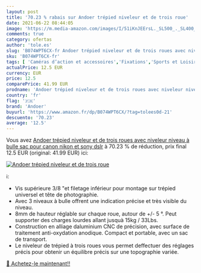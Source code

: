 ```yaml
---
layout: post
title: '70.23 % rabais sur Andoer trépied niveleur et de trois roue'
date: 2021-06-22 08:44:05
image: 'https://m.media-amazon.com/images/I/51iKnJEErsL._SL500_._SL400_.jpg'
comments: true
category: ofertas
author: 'tole.es'
slug: 'B074WPT6CX-fr Andoer trépied niveleur et de trois roues avec niveleur...'
sku: 'B074WPT6CX-fr'
tags: [ 'Caméras d’action et accessoires','Fixations','Sports et Loisirs','andoer','Électronique sportive', ]
actualPrice: 12.5 EUR
currency: EUR
price: 12.5
comparePrice: 41.99 EUR
prodname: 'Andoer trépied niveleur et de trois roues avec niveleur niveau à bulle sac pour canon  nikon et sony dslr'
country: 'fr'
flag: '🇫🇷'
brand: 'Andoer'
buyurl: 'https://www.amazon.fr/dp/B074WPT6CX/?tag=tolees0d-21'
descuento: '70.23'
average: '12.5'
---
```


Vous avez [Andoer trépied niveleur et de trois roues avec niveleur niveau à bulle sac pour canon  nikon et sony dslr](https://www.amazon.fr/dp/B074WPT6CX/?tag=tolees0d-21)  à  70.23 % de réduction, prix final  12.5 EUR (original: 41.99 EUR) ici:

[![Andoer trépied niveleur et de trois roue](https://m.media-amazon.com/images/I/51iKnJEErsL._SL500_._SL400_.jpg)](https://www.amazon.fr/dp/B074WPT6CX/?tag=tolees0d-21)

ℹ️:

- Vis supérieure 3/8 "et filetage inférieur pour montage sur trépied universel et tête de photographie.
- Avec 3 niveaux à bulle offrent une indication précise et très visible du niveau.
- 8mm de hauteur réglable sur chaque roue, autour de +/- 5 °. Peut supporter des charges lourdes allant jusquà 15kg / 33Lbs.
- Construction en alliage daluminium CNC de précision, avec surface de traitement anti-oxydation anodique. Compact et portable, avec un sac de transport.
- Le niveleur de trépied à trois roues vous permet deffectuer des réglages précis pour obtenir un équilibre précis sur une topographie variée.

[🛒 Achetez-le maintenant!!](https://www.amazon.fr/dp/B074WPT6CX/?tag=tolees0d-21)

